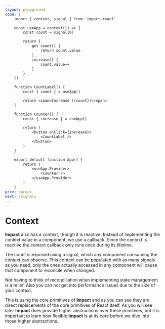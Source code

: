 ```yaml
---
layout: playground
code: |
    import { context, signal } from 'impact-react'

    const useApp = context(() => {
        const count = signal(0)

        return {
            get count() {
                return count.value
            },
            increase() {
                count.value++
            }
        }
    })

    function CountLabel() {
        const { count } = useApp()

        return <span>Increase ({count})</span>
    }

    function Counter() {
        const { increase } = useApp()

        return (
            <button onClick={increase}>
                <CountLabel />
            </button>
        )
    }

    export default function App() {
        return (
            <useApp.Provider>
                <Counter />
            </useApp.Provider>
        )
    }
prev: /props
next: /signals
---
```


# Context

**Impact** also has a context, though it is reactive. Instead of implementing the context value in a component, we use a callback. Since the context is reactive the context callback only runs once during its lifetime.

The count is exposed using a signal, which any component consuming the context can observe. This context can be populated with as many signals as you need, only the ones actually accessed in any component will cause that component to reconcile when changed.

Not having to think of reconciliation when implementing state management is a relief. Also you can not get into performance issues due to the size of your context.

This is using the core primitives of **Impact** and as you can see they are direct replacements of the core primitives of React itself. As you will see later **Impact** does provide higher abstractions over these primitives, but it is important to learn how flexible **Impact** is at its core before we dive into those higher abstractions.
